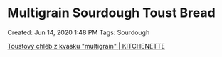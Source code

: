 # Multigrain Sourdough Toust Bread

Created: Jun 14, 2020 1:48 PM
Tags: Sourdough

[Toustový chléb z kvásku "multigrain" | KITCHENETTE](https://kitchenette.cz/clanek/toustovy-chleb-z-kvasku-multigrain)